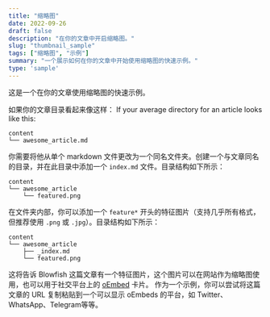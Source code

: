 ```yaml
---
title: "缩略图"
date: 2022-09-26
draft: false
description: "在你的文章中开启缩略图。"
slug: "thumbnail_sample"
tags: ["缩略图", "示例"]
summary: "一个展示如何在你的文章中开始使用缩略图的快速示例。"
type: 'sample'
---
```


这是一个在你的文章使用缩略图的快速示例。

如果你的文章目录看起来像这样：
If your average directory for an article looks like this:

```shell
content
└── awesome_article.md
```

你需要将他从单个 markdown 文件更改为一个同名文件夹。创建一个与文章同名的目录，并在此目录中添加一个 `index.md` 文件。目录结构如下所示：

```shell
content
└── awesome_article
    └── featured.png
```

在文件夹内部，你可以添加一个 `feature*` 开头的特征图片（支持几乎所有格式，但推荐使用 `.png` 或 `.jpg`）。目录结构如下所示：

```shell
content
└── awesome_article
    ├── _index.md
    └── featured.png
```

这将告诉 Blowfish 这篇文章有一个特征图片，这个图片可以在网站作为缩略图使用，也可以用于社交平台上的 <a target="_blank" href="https://oembed.com/">oEmbed</a> 卡片。
作为一个示例，你可以尝试将这篇文章的 URL 复制粘贴到一个可以显示 oEmbeds 的平台，如 Twitter、WhatsApp、Telegram等等。
